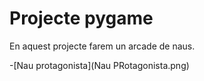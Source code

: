 # Projecte pygame

En aquest projecte farem un arcade de naus. 

-[Nau protagonista](Nau PRotagonista.png)
